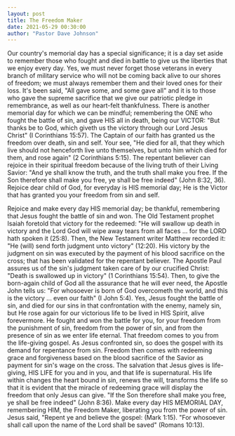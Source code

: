 ```yaml
---
layout: post
title: The Freedom Maker
date: 2021-05-29 00:30:00
author: "Pastor Dave Johnson"
---
```


Our country's memorial day has a special significance; it is a day set aside to remember those who fought and died in battle to give us the liberties that we enjoy every day. Yes, we must never forget those veterans in every branch of military service who will not be coming back alive to our shores of freedom; we must always remember them and their loved ones for their loss. It's been said, "All gave some, and some gave all" and it is to those who gave the supreme sacrifice that we give our patriotic pledge in remembrance, as well as our heart-felt thankfulness. There is another memorial day for which we can be mindful; remembering the ONE who fought the battle of sin, and gave HIS all in death, being our VICTOR: "But thanks be to God, which giveth us the victory through our Lord Jesus Christ" (I Corinthians 15:57). The Captain of our faith has granted us the freedom over death, sin and self. Your see, "He died for all, that they which live should not henceforth live unto themselves, but unto him which died for them, and rose again" (2 Corinthians 5:15). The repentant believer can rejoice in their spiritual freedom because of the living truth of their Living Savior: "And ye shall know the truth, and the truth shall make you free. If the Son therefore shall make you free, ye shall be free indeed" (John 8:32, 36). Rejoice dear child of God, for everyday is HIS memorial day; He is the Victor that has granted you your freedom from sin and self.

Rejoice and make every day HIS memorial day; be thankful, remembering that Jesus fought the battle of sin and won. The Old Testament prophet Isaiah foretold that victory for the redeemed: "He will swallow up death in victory and the Lord God will wipe away tears from all faces ... for the LORD hath spoken it (25:8). Then, the New Testament writer Matthew recorded it: "He (will) send forth judgment unto victory" (12:20). His victory by the judgment on sin was executed by the payment of his blood sacrifice on the cross; that has been validated for the repentant believer. The Apostle Paul assures us of the sin's judgment taken care of by our crucified Christ: "Death is swallowed up in victory" (1 Corinthians 15:54). Then, to give the born-again child of God all the assurance that he will ever need, the Apostle John tells us: "For whosoever is born of God overcometh the world, and this is the victory ... even our faith" (I John 5:4). Yes, Jesus fought the battle of sin, and died for our sins in that confrontation with the enemy, namely sin, but He rose again for our victorious life to be lived in HIS Spirit, alive forevermore. He fought and won the battle for you, for your freedom from the punishment of sin, freedom from the power of sin, and from the presence of sin as we enter life eternal. That freedom comes to you from the life-giving gospel. As Jesus confronted sin, so does the gospel with its demand for repentance from sin. Freedom then comes with redeeming grace and forgiveness based on the blood sacrifice of the Savior as payment for sin's wage on the cross. The salvation that Jesus gives is life-giving, HIS LIFE for you and in you, and that life is supernatural. His life within changes the heart bound in sin, renews the will, transforms the life so that it is evident that the miracle of redeeming grace will display the freedom that only Jesus can give. "If the Son therefore shall make you free, ye shall be free indeed" (John 8:36). Make every day HIS MEMORIAL DAY, remembering HIM, the Freedom Maker, liberating you from the power of sin. Jesus said, "Repent ye and believe the gospel: (Mark 1:15). "For whosoever shall call upon the name of the Lord shall be saved" (Romans 10:13).
